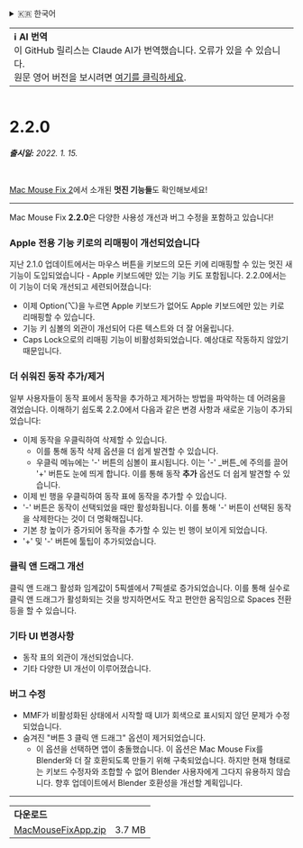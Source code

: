 <details>
<summary>🇰🇷 한국어</summary>

[🇬🇧 English (GitHub)](https://github.com/noah-nuebling/mac-mouse-fix/releases/tag/2.2.0)\
[🇦🇩 Català](https://redirect.macmousefix.com/?target=mmf-release&tag=2.2.0&locale=ca)\
[🇩🇪 Deutsch](https://redirect.macmousefix.com/?target=mmf-release&tag=2.2.0&locale=de)\
[🇪🇸 Español](https://redirect.macmousefix.com/?target=mmf-release&tag=2.2.0&locale=es)\
[🇫🇷 Français](https://redirect.macmousefix.com/?target=mmf-release&tag=2.2.0&locale=fr)\
[🇮🇩 Indonesia](https://redirect.macmousefix.com/?target=mmf-release&tag=2.2.0&locale=id)\
[🇮🇹 Italiano](https://redirect.macmousefix.com/?target=mmf-release&tag=2.2.0&locale=it)\
[🇭🇺 Magyar](https://redirect.macmousefix.com/?target=mmf-release&tag=2.2.0&locale=hu)\
[🇳🇱 Nederlands](https://redirect.macmousefix.com/?target=mmf-release&tag=2.2.0&locale=nl)\
[🇵🇱 Polski](https://redirect.macmousefix.com/?target=mmf-release&tag=2.2.0&locale=pl)\
[🇧🇷 Português (Brasil)](https://redirect.macmousefix.com/?target=mmf-release&tag=2.2.0&locale=pt-BR)\
[🇵🇹 Português (Portugal)](https://redirect.macmousefix.com/?target=mmf-release&tag=2.2.0&locale=pt-PT)\
[🇷🇴 Română](https://redirect.macmousefix.com/?target=mmf-release&tag=2.2.0&locale=ro)\
[🇸🇪 Svenska](https://redirect.macmousefix.com/?target=mmf-release&tag=2.2.0&locale=sv)\
[🇻🇳 Tiếng Việt](https://redirect.macmousefix.com/?target=mmf-release&tag=2.2.0&locale=vi)\
[🇹🇷 Türkçe](https://redirect.macmousefix.com/?target=mmf-release&tag=2.2.0&locale=tr)\
[🇨🇿 Čeština](https://redirect.macmousefix.com/?target=mmf-release&tag=2.2.0&locale=cs)\
[🇬🇷 Ελληνικά](https://redirect.macmousefix.com/?target=mmf-release&tag=2.2.0&locale=el)\
[🇷🇺 Русский](https://redirect.macmousefix.com/?target=mmf-release&tag=2.2.0&locale=ru)\
[🇺🇦 Українська](https://redirect.macmousefix.com/?target=mmf-release&tag=2.2.0&locale=uk)\
[🇮🇱 עברית](https://redirect.macmousefix.com/?target=mmf-release&tag=2.2.0&locale=he)\
[🇸🇦 العربية](https://redirect.macmousefix.com/?target=mmf-release&tag=2.2.0&locale=ar)\
[🇮🇳 हिन्दी](https://redirect.macmousefix.com/?target=mmf-release&tag=2.2.0&locale=hi)\
[🇹🇭 ไทย](https://redirect.macmousefix.com/?target=mmf-release&tag=2.2.0&locale=th)\
[🇨🇳 中文 (简体)](https://redirect.macmousefix.com/?target=mmf-release&tag=2.2.0&locale=zh-Hans)\
[🇨🇳 中文 (繁體)](https://redirect.macmousefix.com/?target=mmf-release&tag=2.2.0&locale=zh-Hant)\
[🇭🇰 中文（香港)](https://redirect.macmousefix.com/?target=mmf-release&tag=2.2.0&locale=zh-HK)\
[🇯🇵 日本語](https://redirect.macmousefix.com/?target=mmf-release&tag=2.2.0&locale=ja)\
**🇰🇷 한국어**\
[Help translate Mac Mouse Fix to different languages!](https://github.com/noah-nuebling/mac-mouse-fix/discussions/731)
</details>
<table align=><td>
<b>ℹ️ AI 번역</b><br>
이 GitHub 릴리스는 Claude AI가 번역했습니다. 오류가 있을 수 있습니다.<br>
원문 영어 버전을 보시려면 <a href="https://github.com/noah-nuebling/mac-mouse-fix/releases/tag/2.2.0">여기를 클릭하세요</a>.
</td></table>

<table></table>

# 2.2.0
***출시일:** 2022. 1. 15.*

<br>

[Mac Mouse Fix 2](https://redirect.macmousefix.com/?target=mmf-release&tag=2.0.0&locale=ko)에서 소개된 **멋진 기능들**도 확인해보세요!

---

Mac Mouse Fix **2.2.0**은 다양한 사용성 개선과 버그 수정을 포함하고 있습니다!

### Apple 전용 기능 키로의 리매핑이 개선되었습니다

지난 2.1.0 업데이트에서는 마우스 버튼을 키보드의 모든 키에 리매핑할 수 있는 멋진 새 기능이 도입되었습니다 - Apple 키보드에만 있는 기능 키도 포함됩니다. 2.2.0에서는 이 기능이 더욱 개선되고 세련되어졌습니다:

- 이제 Option(⌥)을 누르면 Apple 키보드가 없어도 Apple 키보드에만 있는 키로 리매핑할 수 있습니다.
- 기능 키 심볼의 외관이 개선되어 다른 텍스트와 더 잘 어울립니다.
- Caps Lock으로의 리매핑 기능이 비활성화되었습니다. 예상대로 작동하지 않았기 때문입니다.

### 더 쉬워진 동작 추가/제거

일부 사용자들이 동작 표에서 동작을 추가하고 제거하는 방법을 파악하는 데 어려움을 겪었습니다. 이해하기 쉽도록 2.2.0에서 다음과 같은 변경 사항과 새로운 기능이 추가되었습니다:

- 이제 동작을 우클릭하여 삭제할 수 있습니다.
  - 이를 통해 동작 삭제 옵션을 더 쉽게 발견할 수 있습니다.
  - 우클릭 메뉴에는 '-' 버튼의 심볼이 표시됩니다. 이는 '-' _버튼_에 주의를 끌어 '+' 버튼도 눈에 띄게 합니다. 이를 통해 동작 **추가** 옵션도 더 쉽게 발견할 수 있습니다.
- 이제 빈 행을 우클릭하여 동작 표에 동작을 추가할 수 있습니다.
- '-' 버튼은 동작이 선택되었을 때만 활성화됩니다. 이를 통해 '-' 버튼이 선택된 동작을 삭제한다는 것이 더 명확해집니다.
- 기본 창 높이가 증가되어 동작을 추가할 수 있는 빈 행이 보이게 되었습니다.
- '+' 및 '-' 버튼에 툴팁이 추가되었습니다.

### 클릭 앤 드래그 개선

클릭 앤 드래그 활성화 임계값이 5픽셀에서 7픽셀로 증가되었습니다. 이를 통해 실수로 클릭 앤 드래그가 활성화되는 것을 방지하면서도 작고 편안한 움직임으로 Spaces 전환 등을 할 수 있습니다.

### 기타 UI 변경사항

- 동작 표의 외관이 개선되었습니다.
- 기타 다양한 UI 개선이 이루어졌습니다.

### 버그 수정

- MMF가 비활성화된 상태에서 시작할 때 UI가 회색으로 표시되지 않던 문제가 수정되었습니다.
- 숨겨진 "버튼 3 클릭 앤 드래그" 옵션이 제거되었습니다.
  - 이 옵션을 선택하면 앱이 충돌했습니다. 이 옵션은 Mac Mouse Fix를 Blender와 더 잘 호환되도록 만들기 위해 구축되었습니다. 하지만 현재 형태로는 키보드 수정자와 조합할 수 없어 Blender 사용자에게 그다지 유용하지 않습니다. 향후 업데이트에서 Blender 호환성을 개선할 계획입니다.

---

<table align="start">
<tr>
    <td colspan=2>
        <b>다운로드</b>
    </td>
</tr>
<tr>
    <td><a href="https://github.com/noah-nuebling/mac-mouse-fix/releases/download/2.2.0/MacMouseFixApp.zip">MacMouseFixApp.zip</a></td>
    <td>3.7 MB</td>
</tr>
</table>